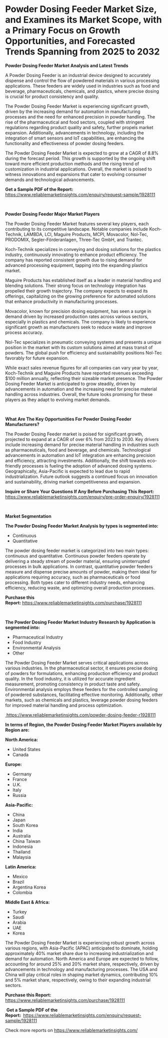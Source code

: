 <p><h1>Powder Dosing Feeder Market Size, and Examines its Market Scope, with a Primary Focus on Growth Opportunities, and Forecasted Trends Spanning from 2025 to 2032</h1></p><p><strong>Powder Dosing Feeder Market Analysis and Latest Trends</strong></p>
<p><p>A Powder Dosing Feeder is an industrial device designed to accurately dispense and control the flow of powdered materials in various processing applications. These feeders are widely used in industries such as food and beverage, pharmaceuticals, chemicals, and plastics, where precise dosing is crucial for product consistency and quality.</p><p>The Powder Dosing Feeder Market is experiencing significant growth, driven by the increasing demand for automation in manufacturing processes and the need for enhanced precision in powder handling. The rise of the pharmaceutical and food sectors, coupled with stringent regulations regarding product quality and safety, further propels market expansion. Additionally, advancements in technology, including the integration of smart sensors and IoT capabilities, are enhancing the functionality and effectiveness of powder dosing feeders.</p><p>The Powder Dosing Feeder Market is expected to grow at a CAGR of 8.8% during the forecast period. This growth is supported by the ongoing shift toward more efficient production methods and the rising trend of customization in industrial applications. Overall, the market is poised to witness innovations and expansions that cater to evolving consumer demands and technological advancements.</p></p>
<p><strong>Get a Sample PDF of the Report:&nbsp;</strong> <a href="https://www.reliablemarketinsights.com/enquiry/request-sample/1928111?utm_campaign=2943&utm_medium=2&utm_source=Github&utm_content=ia&utm_term=29032025&utm_id=powder-dosing-feeder">https://www.reliablemarketinsights.com/enquiry/request-sample/1928111</a></p>
<p>&nbsp;</p>
<p><strong>Powder Dosing Feeder Major Market Players</strong></p>
<p><p>The Powder Dosing Feeder Market features several key players, each contributing to its competitive landscape. Notable companies include Koch-Technik, LAMBDA, LCI, Maguire Products, MCPI, Movacolor, Nol-Tec, PRODOMIX, Segler-Förderanlagen, Three-Tec GmbH, and Trantec.</p><p>Koch-Technik specializes in conveying and dosing solutions for the plastics industry, continuously innovating to enhance product efficiency. The company has reported consistent growth due to rising demand for advanced processing equipment, tapping into the expanding plastics market.</p><p>Maguire Products has established itself as a leader in material handling and blending solutions. Their strong focus on technology integration has propelled their growth trajectory. The company expects to expand its offerings, capitalizing on the growing preference for automated solutions that enhance productivity in manufacturing processes.</p><p>Movacolor, known for precision dosing equipment, has seen a surge in demand driven by increased production rates across various sectors, especially in plastics and chemicals. The company is likely to experience significant growth as manufacturers seek to reduce waste and improve process accuracy.</p><p>Nol-Tec specializes in pneumatic conveying systems and presents a unique position in the market with its custom solutions aimed at mass transit of powders. The global push for efficiency and sustainability positions Nol-Tec favorably for future expansion.</p><p>While exact sales revenue figures for all companies can vary year by year, Koch-Technik and Maguire Products have reported revenues exceeding $100 million annually, reflecting their sizeable market presence. The Powder Dosing Feeder Market is anticipated to grow steadily, driven by advancements in automation and the increasing need for precise material handling across industries. Overall, the future looks promising for these players as they adapt to evolving market demands.</p></p>
<p>&nbsp;</p>
<p><strong>What Are The Key Opportunities For Powder Dosing Feeder Manufacturers?</strong></p>
<p><p>The Powder Dosing Feeder market is poised for significant growth, projected to expand at a CAGR of over 6% from 2023 to 2030. Key drivers include increasing demand for precise material handling in industries such as pharmaceuticals, food and beverage, and chemicals. Technological advancements in automation and IoT integration are enhancing precision and efficiency, attracting investments. Additionally, the shift towards eco-friendly processes is fueling the adoption of advanced dosing systems. Geographically, Asia-Pacific is expected to lead due to rapid industrialization. Future outlook suggests a continued focus on innovation and sustainability, driving market competitiveness and expansion.</p></p>
<p><strong>Inquire or Share Your Questions If Any Before Purchasing This Report:</strong> <a href="https://www.reliablemarketinsights.com/enquiry/pre-order-enquiry/1928111?utm_campaign=2943&utm_medium=2&utm_source=Github&utm_content=ia&utm_term=29032025&utm_id=powder-dosing-feeder">https://www.reliablemarketinsights.com/enquiry/pre-order-enquiry/1928111</a></p>
<p>&nbsp;</p>
<p><strong>Market Segmentation</strong></p>
<p><strong>The Powder Dosing Feeder Market Analysis by types is segmented into:</strong></p>
<p><ul><li>Continuous</li><li>Quantitative</li></ul></p>
<p><p>The powder dosing feeder market is categorized into two main types: continuous and quantitative. Continuous powder feeders operate by delivering a steady stream of powder material, ensuring uninterrupted processes in bulk applications. In contrast, quantitative powder feeders measure and dispense precise amounts of powder, making them ideal for applications requiring accuracy, such as pharmaceuticals or food processing. Both types cater to different industry needs, enhancing efficiency, reducing waste, and optimizing overall production processes.</p></p>
<p><strong>Purchase this Report:&nbsp;</strong><a href="https://www.reliablemarketinsights.com/purchase/1928111?utm_campaign=2943&utm_medium=2&utm_source=Github&utm_content=ia&utm_term=29032025&utm_id=powder-dosing-feeder">https://www.reliablemarketinsights.com/purchase/1928111</a></p>
<p>&nbsp;</p>
<p><strong>The Powder Dosing Feeder Market Industry Research by Application is segmented into:</strong></p>
<p><ul><li>Pharmaceutical Industry</li><li>Food Industry</li><li>Environmental Analysis</li><li>Other</li></ul></p>
<p><p>The Powder Dosing Feeder Market serves critical applications across various industries. In the pharmaceutical sector, it ensures precise dosing of powders for formulations, enhancing production efficiency and product quality. In the food industry, it is utilized for accurate ingredient measurement, promoting consistency in product taste and safety. Environmental analysis employs these feeders for the controlled sampling of powdered substances, facilitating effective monitoring. Additionally, other markets, such as chemicals and plastics, leverage powder dosing feeders for improved material handling and process optimization.</p></p>
<p><a href="https://www.reliablemarketinsights.com/powder-dosing-feeder-r1928111?utm_campaign=2943&utm_medium=2&utm_source=Github&utm_content=ia&utm_term=29032025&utm_id=powder-dosing-feeder">&nbsp;https://www.reliablemarketinsights.com/powder-dosing-feeder-r1928111</a></p>
<p><strong>In terms of Region, the Powder Dosing Feeder Market Players available by Region are:</strong></p>
<p>
    <p> <strong> North America: </strong>
        <ul>
            <li>United States</li>
            <li>Canada</li>
        </ul>
        </p> 
    <p> <strong> Europe: </strong>
        <ul>
            <li>Germany</li>
            <li>France</li>
            <li>U.K.</li>
            <li>Italy</li>
            <li>Russia</li>
        </ul>
        </p> 
    <p> <strong> Asia-Pacific: </strong>
        <ul>
            <li>China</li>
            <li>Japan</li>
            <li>South Korea</li>
            <li>India</li>
            <li>Australia</li>
            <li>China Taiwan</li>
            <li>Indonesia</li>
            <li>Thailand</li>
            <li>Malaysia</li>
        </ul>
        </p> 
    <p> <strong> Latin America: </strong>
        <ul>
            <li>Mexico</li>
            <li>Brazil</li>
            <li>Argentina Korea</li>
            <li>Colombia</li>
        </ul>
        </p> 
    <p> <strong> Middle East & Africa: </strong>
        <ul>
            <li>Turkey</li>
            <li>Saudi</li>
            <li>Arabia</li>
            <li>UAE</li>
            <li>Korea</li>
        </ul>
    </p>
    </p>
<p><p>The Powder Dosing Feeder Market is experiencing robust growth across various regions, with Asia-Pacific (APAC) anticipated to dominate, holding approximately 40% market share due to increasing industrialization and demand for automation. North America and Europe are expected to follow, accounting for around 25% and 20% market share, respectively, driven by advancements in technology and manufacturing processes. The USA and China will play critical roles in shaping market dynamics, contributing 10% and 5% market share, respectively, owing to their expanding industrial sectors.</p></p>
<p><strong>Purchase this Report: </strong><a href="https://www.reliablemarketinsights.com/purchase/1928111?utm_campaign=2943&utm_medium=2&utm_source=Github&utm_content=ia&utm_term=29032025&utm_id=powder-dosing-feeder">https://www.reliablemarketinsights.com/purchase/1928111</a></p>
<p>&nbsp;<strong>Get a Sample PDF of the Report:&nbsp;&nbsp;</strong><a href="https://www.reliablemarketinsights.com/enquiry/request-sample/1928111?utm_campaign=2943&utm_medium=2&utm_source=Github&utm_content=ia&utm_term=29032025&utm_id=powder-dosing-feeder">https://www.reliablemarketinsights.com/enquiry/request-sample/1928111</a></p>
<p><strong></strong></p>
<p>Check more reports on <a href="https://www.reliablemarketinsights.com/?utm_campaign=2943&utm_medium=2&utm_source=Github&utm_content=ia&utm_term=29032025&utm_id=powder-dosing-feeder">https://www.reliablemarketinsights.com/</a></p>